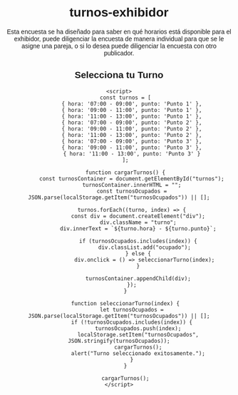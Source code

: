 # turnos-exhibidor
Esta encuesta se ha diseñado para saber en qué horarios está disponible para el exhibidor, puede diligenciar la encuesta de manera individual para que se le asigne una pareja, o si lo desea puede diligenciar la encuesta con otro publicador. 
<!DOCTYPE html>
<html lang="es">
<head>
    <meta charset="UTF-8">
    <meta name="viewport" content="width=device-width, initial-scale=1.0">
    <title>Selecciona tu Turno</title>
    <style>
        body { font-family: Arial, sans-serif; text-align: center; }
        .turno { margin: 10px; padding: 10px; border: 1px solid black; display: inline-block; cursor: pointer; }
        .ocupado { background-color: lightgray; cursor: not-allowed; }
    </style>
</head>
<body>
    <h2>Selecciona tu Turno</h2>
    <div id="turnos"></div>

    <script>
        const turnos = [
            { hora: '07:00 - 09:00', punto: 'Punto 1' },
            { hora: '09:00 - 11:00', punto: 'Punto 1' },
            { hora: '11:00 - 13:00', punto: 'Punto 1' },
            { hora: '07:00 - 09:00', punto: 'Punto 2' },
            { hora: '09:00 - 11:00', punto: 'Punto 2' },
            { hora: '11:00 - 13:00', punto: 'Punto 2' },
            { hora: '07:00 - 09:00', punto: 'Punto 3' },
            { hora: '09:00 - 11:00', punto: 'Punto 3' },
            { hora: '11:00 - 13:00', punto: 'Punto 3' }
        ];

        function cargarTurnos() {
            const turnosContainer = document.getElementById("turnos");
            turnosContainer.innerHTML = "";
            const turnosOcupados = JSON.parse(localStorage.getItem("turnosOcupados")) || [];
            
            turnos.forEach((turno, index) => {
                const div = document.createElement("div");
                div.className = "turno";
                div.innerText = `${turno.hora} - ${turno.punto}`;
                
                if (turnosOcupados.includes(index)) {
                    div.classList.add("ocupado");
                } else {
                    div.onclick = () => seleccionarTurno(index);
                }
                
                turnosContainer.appendChild(div);
            });
        }

        function seleccionarTurno(index) {
            let turnosOcupados = JSON.parse(localStorage.getItem("turnosOcupados")) || [];
            if (!turnosOcupados.includes(index)) {
                turnosOcupados.push(index);
                localStorage.setItem("turnosOcupados", JSON.stringify(turnosOcupados));
                cargarTurnos();
                alert("Turno seleccionado exitosamente.");
            }
        }

        cargarTurnos();
    </script>
</body>
</html>
